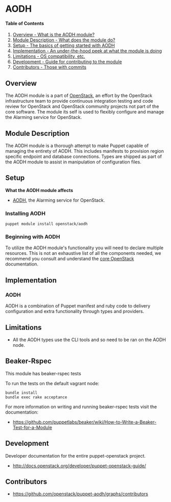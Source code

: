 AODH
====

#### Table of Contents

1. [Overview - What is the AODH module?](#overview)
2. [Module Description - What does the module do?](#module-description)
3. [Setup - The basics of getting started with AODH](#setup)
4. [Implementation - An under-the-hood peek at what the module is doing](#implementation)
5. [Limitations - OS compatibility, etc.](#limitations)
6. [Development - Guide for contributing to the module](#development)
7. [Contributors - Those with commits](#contributors)

Overview
--------

The AODH module is a part of [OpenStack](https://github.com/openstack), an effort by the OpenStack infrastructure team to provide continuous integration testing and code review for OpenStack and OpenStack community projects not part of the core software.  The module its self is used to flexibly configure and manage the Alarming service for OpenStack.

Module Description
------------------

The AODH module is a thorough attempt to make Puppet capable of managing the entirety of AODH.  This includes manifests to provision region specific endpoint and database connections.  Types are shipped as part of the AODH module to assist in manipulation of configuration files.

Setup
-----

**What the AODH module affects**

* [AODH](http://docs.openstack.org/developer/aodh/), the Alarming service for OpenStack.

### Installing AODH

    puppet module install openstack/aodh

### Beginning with AODH

To utilize the AODH module's functionality you will need to declare multiple resources.  This is not an exhaustive list of all the components needed, we recommend you consult and understand the [core OpenStack](http://docs.openstack.org) documentation.

Implementation
--------------

### AODH

AODH is a combination of Puppet manifest and ruby code to delivery configuration and extra functionality through types and providers.

Limitations
------------

* All the AODH types use the CLI tools and so need to be ran on the AODH node.

Beaker-Rspec
------------

This module has beaker-rspec tests

To run the tests on the default vagrant node:

```shell
bundle install
bundle exec rake acceptance
```

For more information on writing and running beaker-rspec tests visit the documentation:

* https://github.com/puppetlabs/beaker/wiki/How-to-Write-a-Beaker-Test-for-a-Module

Development
-----------

Developer documentation for the entire puppet-openstack project.

* http://docs.openstack.org/developer/puppet-openstack-guide/

Contributors
------------

* https://github.com/openstack/puppet-aodh/graphs/contributors
